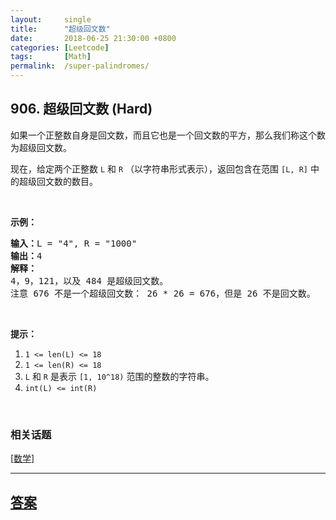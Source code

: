 ```yaml
---
layout:     single
title:      "超级回文数"
date:       2018-06-25 21:30:00 +0800
categories: [Leetcode]
tags:       [Math]
permalink:  /super-palindromes/
---
```


## 906. 超级回文数 (Hard)

<p>如果一个正整数自身是回文数，而且它也是一个回文数的平方，那么我们称这个数为超级回文数。</p>

<p>现在，给定两个正整数&nbsp;<code>L</code> 和&nbsp;<code>R</code> （以字符串形式表示），返回包含在范围 <code>[L, R]</code> 中的超级回文数的数目。</p>

<p>&nbsp;</p>

<p><strong>示例：</strong></p>

<pre><strong>输入：</strong>L = &quot;4&quot;, R = &quot;1000&quot;
<strong>输出：</strong>4
<strong>解释：
</strong>4，9，121，以及 484 是超级回文数。
注意 676 不是一个超级回文数： 26 * 26 = 676，但是 26 不是回文数。</pre>

<p>&nbsp;</p>

<p><strong>提示：</strong></p>

<ol>
	<li><code>1 &lt;= len(L) &lt;= 18</code></li>
	<li><code>1 &lt;= len(R) &lt;= 18</code></li>
	<li><code>L</code> 和&nbsp;<code>R</code>&nbsp;是表示&nbsp;<code>[1, 10^18)</code>&nbsp;范围的整数的字符串。</li>
	<li><code>int(L) &lt;= int(R)</code></li>
</ol>

<p>&nbsp;</p>

### 相关话题
  [[数学](https://github.com/openset/leetcode/tree/master/tag/math/README.md)]

---

## [答案](https://github.com/openset/leetcode/tree/master/problems/super-palindromes)
